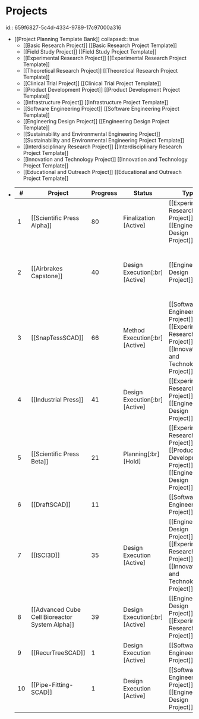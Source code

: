 # Projects
id:: 659f6827-5c4d-4334-9789-17c97000a316
- [[Project Planning Template Bank]]
  collapsed:: true
	- [[Basic Research Project]]          [[Basic Research Project Template]]
	- [[Field Study Project]]          [[Field Study Project Template]]
	- [[Experimental Research Project]]          [[Experimental Research Project Template]]
	- [[Theoretical Research Project]]          [[Theoretical Research Project Template]]
	- [[Clinical Trial Project]]          [[Clinical Trial Project Template]]
	- [[Product Development Project]]          [[Product Development Project Template]]
	- [[Infrastructure Project]]          [[Infrastructure Project Template]]
	- [[Software Engineering Project]]          [[Software Engineering Project Template]]
	- [[Engineering Design Project]]          [[Engineering Design Project Template]]
	- [[Sustainability and Environmental Engineering Project]]          [[Sustainability and Environmental Engineering Project Template]]
	- [[Interdisciplinary Research Project]]          [[Interdisciplinary Research Project Template]]
	- [[Innovation and Technology Project]]          [[Innovation and Technology Project Template]]
	- [[Educational and Outreach Project]]          [[Educational and Outreach Project Template]]
- |#|Project|Progress|Status|Type|Subject|Association|People|Links|
  |--|--|--|--|--|--|--|--|--|
  |1| [[Scientific Press Alpha]] | 80 | Finalization [Active] | [[Experimental Research Project]], [[Engineering Design Project]] |Embedded Systems, Process Control, Manufacturing, Materials | FAST | Morgan C. Woods, Cameron K. Brooks, Joshua M. Pearce ||
  |2| [[Airbrakes Capstone]]  | 40 | Design Execution[:br][Active]| [[Engineering Design Project]] | Course, Embedded Systems, Aerospace |Rocketry, Capstone (BESc)| Giorgio Chassikos, Cameron Brooks, Brett MacDonald, Shelby Mior ||
  |3| [[SnapTessSCAD]]  | 66 |Method Execution[:br][Active]| [[Software Engineering Project]], [[Experimental Research Project]], [[Innovation and Technology Project]] | Materials, Manufacturing, Software | FAST, AddiTronics | Cameron K. Brooks, Joshua M. Pearce ||
  |4| [[Industrial Press]]  | 41 | Design Execution[:br][Active]| [[Experimental Research Project]], [[Engineering Design Project]] | Embedded Systems, Process Control, Materials, Manufacturing | FAST | Morgan C. Woods, Cameron K. Brooks, Joshua M. Pearce ||
  |5| [[Scientific Press Beta]]  | 21 |Planning[:br][Hold]| [[Experimental Research Project]], [[Product Development Project]], [[Engineering Design Project]]  | Manufacturing, Materials, Process Control, Embedded Systems | FAST |  ||
  |6|[[DraftSCAD]]|11||[[Software Engineering Project]]|Mechanical Design, User Interface|FAST|||
  |7| [[ISCI3D]]  | 35 | Design Execution [Active]| [[Engineering Design Project]], [[Experimental Research Project]], [[Innovation and Technology Project]] | Manufacturing, Embedded Systems, Materials | AddiTronics, Thompson Grant | Ravneet Rattan, Jessica Kerr ||
  |8| [[Advanced Cube Cell Bioreactor System Alpha]]  | 39 |Design Execution[:br][Active]|[[Engineering Design Project]], [[Experimental Research Project]] | Aerospace, Process Control, Embedded Systems | Rocketry, FAST | [[W.E.R.T Payload 23/24]] ||
  |9| [[RecurTreeSCAD]] | 1 | Design Execution [Active] | [[Software Engineering Project]] | Manufacturing, Materials | FAST | ||
  |10| [[Pipe-Fitting-SCAD]] | 1 | Design Execution [Active] | [[Software Engineering Project]], [[Engineering Design Project]] | Software, Mechanical, MEP| FAST | ||